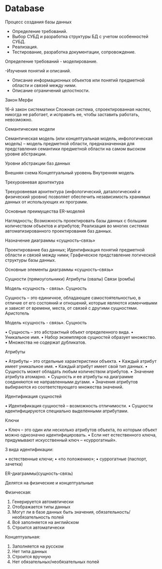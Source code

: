 # Database

Процесс создания базы данных 

- Определение требований.
- Выбор СУБД и разработка структуры БД
с учетом особенностей СУБД.
- Реализация.
- Тестирование, разработка документации,
сопровождение.


Определение требований - моделирование.

-Изучения понятий и описаний.
- Описание информационных объектов
или понятий предметной области
и связей между ними.
- Описание ограничений целостности.


Закон Мерфи

16-й закон систематики
Сложная система, спроектированная наспех,
никогда не работает, и исправить ее,
чтобы заставить работать, невозможно.


Семантические модели

Семантическая модель (или концептуальная модель,
инфологическая модель) – модель предметной области,
предназначенная для представления семантики
предметной области на самом высоком уровне
абстракции.


Уровни абстракции баз данных

Внешняя схема
Концептуальный уровень
Внутренняя модель


Трехуровневая архитектура

Трехуровневая архитектура (инфологический,
даталогический и физический уровни)
позволяет обеспечить независимость хранимых 
данных от использующих их программ. 


Основные преимущества ER-моделей

Наглядность;
Возможность проектировать базы данных с большим количеством объектов и атрибутов;
Реализация во многих системах автоматизированного проектирования баз данных.


Назначение диаграммы 
«сущность–связь»

Проектирование баз данных;
Идентификация понятий предметной области и связей между ними;
Графическое представление логической структуры базы данных.


Основные элементы диаграммы 
«сущность–связь»

Сущности (прямоугольники)
Атрибуты (овалы)
Связи	(ромбы)
 	


Модель «сущность - связь».
Сущность

Сущность – это единичное, обладающее 
самостоятельностью, в отличие от его 
состояний и отношений, которые являются 
изменчивыми и зависят от времени, места, 
от связей с другими сущностями.
                                                     Аристотель


Модель «сущность - связь».
Сущность

• Сущность – это абстрактный объект 
определенного вида. 
• Уникальное имя.
• Набор экземпляров сущностей образует множество.
• Множества не содержат дубликатов. 


Атрибуты

• Атрибуты – это отдельные характеристики объекта.
• Каждый атрибут имеет уникальное имя. 
• Каждый атрибут имеет свой тип данных. 
• Сущность может обладать любым количеством атрибутов.
• Значение атрибута атомарно.
• Сущность и ее атрибуты на диаграмме соединяются 
не направленными дугами.
• Значения атрибутов выбираются из соответствующего 
множества значений. 

                 


 Идентификация сущностей

• Идентификация сущностей – 
возможность отличимости.
• Сущности идентифицируются специально 
выделенными атрибутами.


Ключи

• Ключ – это один или несколько атрибутов 
объекта, по которым объект можно 
однозначно идентифицировать.
• Если нет естественного ключа, 
придумывают искусственный ключ – 
«суррогатный».

3 вида идентификации:

• естественные ключи;
• «по положению»;
• суррогатные (паспорт, зачетка)


ER-диаграммы(сущность-связь)

Делятся на физические и концептуальные

Физическая:
1. Генерируется автомвтически
2. Отображается типы данных
3. Могут ли в базе данных быть значения, обязательность/необязательность полей
4. Всё заполняется на английском
5. Строится автоматически

Концептуальная:
1. Заполняется на русском
2. Нет типа данных
3. Строится вручную
4. Нет обязательных/необязательных полей
